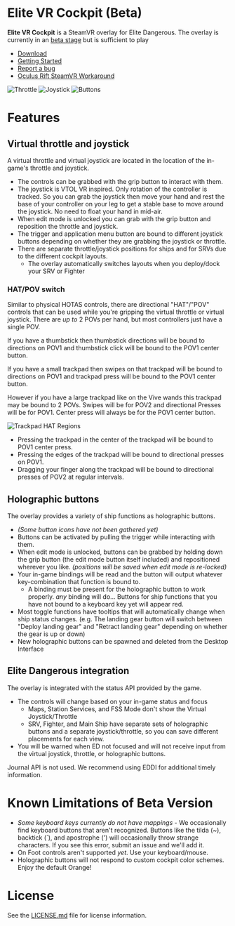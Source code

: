 Elite VR Cockpit (Beta)
================

**Elite VR Cockpit** is a SteamVR overlay for Elite Dangerous. The overlay is currently in an [beta stage](#known-limitations-of-beta-version) but is sufficient to play

* [Download](https://github.com/boyestrous/elite-vr-cockpit/releases)
* [Getting Started](GETTING-STARTED.md)
* [Report a bug](https://github.com/boyestrous/elite-vr-cockpit/issues)
* [Oculus Rift SteamVR Workaround](OCULUS-WORKAROUND.md)


![Throttle](Images/ScreenshotThrottle.png) ![Joystick](Images/ScreenshotJoystick.png) ![Buttons](Images/ScreenshotButton.png)


# Features

## Virtual throttle and joystick

A virtual throttle and virtual joystick are located in the location of the in-game's throttle and joystick.

- The controls can be grabbed with the grip button to interact with them.
- The joystick is VTOL VR inspired. Only rotation of the controller is tracked. So you can grab the joystick then move your hand and rest the base of your controller on your leg to get a stable base to move around the joystick. No need to float your hand in mid-air.
- When edit mode is unlocked you can grab with the grip button and reposition the throttle and joystick.
- The trigger and application menu button are bound to different joystick buttons depending on whether they are grabbing the joystick or throttle.
- There are separate throttle/joystick positions for ships and for SRVs due to the different cockpit layouts.
  - The overlay automatically switches layouts when you deploy/dock your SRV or Fighter

### HAT/POV switch
Similar to physical HOTAS controls, there are directional "HAT"/"POV" controls that can be used while you're gripping the virtual throttle or virtual joystick. There are _up to_ 2 POVs per hand, but most controllers just have a single POV.

If you have a thumbstick then thumbstick directions will be bound to directions on POV1 and thumbstick click will be bound to the POV1 center button.

If you have a small trackpad then swipes on that trackpad will be bound to directions on POV1 and trackpad press will be bound to the POV1 center button.

However if you have a large trackpad like on the Vive wands this trackpad may be bound to 2 POVs. Swipes will be for POV2 and directional Presses will be for POV1. Center press will always be for the POV1 center button.

![Trackpad HAT Regions](Images/TrackpadHAT.png)

- Pressing the trackpad in the center of the trackpad will be bound to POV1 center press.
- Pressing the edges of the trackpad will be bound to directional presses on POV1.
- Dragging your finger along the trackpad will be bound to directional presses of POV2 at regular intervals.

## Holographic buttons

The overlay provides a variety of ship functions as holographic buttons.

* *(Some button icons have not been gathered yet)*
* Buttons can be activated by pulling the trigger while interacting with them.
* When edit mode is unlocked, buttons can be grabbed by holding down the grip button (the edit mode button itself included) and repositioned wherever you like. *(positions will be saved when edit mode is re-locked)*
* Your in-game bindings will be read and the button will output whatever key-combination that function is bound to.
  * A binding must be present for the holographic button to work properly. *any* binding will do... Buttons for ship functions that you have not bound to a keyboard key yet will appear red.
* Most toggle functions have tooltips that will automatically change when ship status changes. (e.g. The landing gear button will switch between "Deploy landing gear" and "Retract landing gear" depending on whether the gear is up or down)
* New holographic buttons can be spawned and deleted from the Desktop Interface

## Elite Dangerous integration

The overlay is integrated with the status API provided by the game.
- The controls will change based on your in-game status and focus
  - Maps, Station Services, and FSS Mode don't show the Virtual Joystick/Throttle
  - SRV, Fighter, and Main Ship have separate sets of holographic buttons and a separate joystick/throttle, so you can save different placements for each view.
- You will be warned when ED not focused and will not receive input from the virtual joystick, throttle, or holographic buttons.

Journal API is not used. We recommend using EDDI for additional timely information.

# Known Limitations of Beta Version
* *Some keyboard keys currently do not have mappings* - We occasionally find keyboard buttons that aren't recognized. Buttons like the tilda (~), backtick (`), and apostrophe (') will occasionally throw strange characters. If you see this error, submit an issue and we'll add it.
* On Foot controls aren't supported _yet_. Use your keyboard/mouse.
* Holographic buttons will not respond to custom cockpit color schemes. Enjoy the default Orange!

# License

See the [LICENSE.md](LICENSE.md) file for license information.

